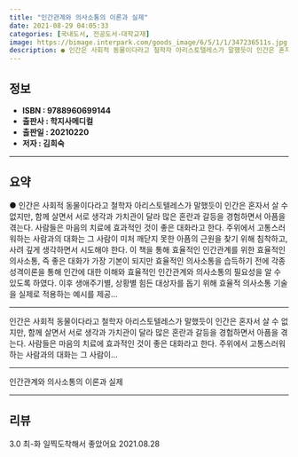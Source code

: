 ```yaml
---
title: "인간관계와 의사소통의 이론과 실제"
date: 2021-08-29 04:05:33
categories: [국내도서, 전공도서-대학교재]
image: https://bimage.interpark.com/goods_image/6/5/1/1/347236511s.jpg
description: ● 인간은 사회적 동물이다라고 철학자 아리스토텔레스가 말했듯이 인간은 혼자서 살 수 없지만, 함께 살면서 서로 생각과 가치관이 달라 많은 혼란과 갈등을 경험하면서 아픔을 겪는다. 사람들은 마음의 치료에 효과적인 것이 좋은 대화라고 한다. 주위에서 고통스러워하는 사람과의 대화는 그 사람
---
```


## **정보**

- **ISBN : 9788960699144**
- **출판사 : 학지사메디컬**
- **출판일 : 20210220**
- **저자 : 김희숙**

------



## **요약**

●  인간은 사회적 동물이다라고 철학자 아리스토텔레스가 말했듯이 인간은 혼자서 살 수 없지만, 함께 살면서 서로 생각과 가치관이 달라 많은 혼란과 갈등을 경험하면서 아픔을 겪는다. 사람들은 마음의 치료에 효과적인 것이 좋은 대화라고 한다. 주위에서 고통스러워하는 사람과의 대화는 그 사람이 미처 깨닫지 못한 아픔의 근원을 찾기 위해 침착하고, 사려 깊게 생각하면서 시도해야 한다. 이 책을 통해 효율적인 인간관계를 위한 효율적인 의사소통, 즉 좋은 대화가 가장 기본이 되지만 효율적인 의사소통을 습득하기 전에 각종 성격이론을 통해 인간에 대한 이해와 효율적인 인간관계와 의사소통의 필요성을 알 수 있도록 하였다. 이후 생애주기별, 상황별 힘든 대상자를 돕기 위해 효율적 의사소통 기술을 실제로 적용하는 예시를 제공...

------

인간은 사회적 동물이다라고 철학자 아리스토텔레스가 말했듯이 인간은 혼자서 살 수 없지만, 함께 살면서 서로 생각과 가치관이 달라 많은 혼란과 갈등을 경험하면서 아픔을 겪는다. 사람들은 마음의 치료에 효과적인 것이 좋은 대화라고 한다. 주위에서 고통스러워하는 사람과의 대화는 그 사람이... 

------


인간관계와 의사소통의 이론과 실제 

------


## **리뷰** 

3.0 최-화 일찍도착해서 좋았어요 2021.08.28 <br/>